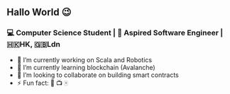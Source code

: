 ##  Hallo World 😉

 ### 💻 Computer Science Student | 🦄 Aspired Software Engineer |🇭🇰HK, 🇬🇧Ldn 


- 🔭 I’m currently working on Scala and Robotics
- 🌱 I’m currently learning blockchain (Avalanche)
- 👯 I’m looking to collaborate on building smart contracts
- ⚡ Fun fact: 🎺 📺 🀄 
